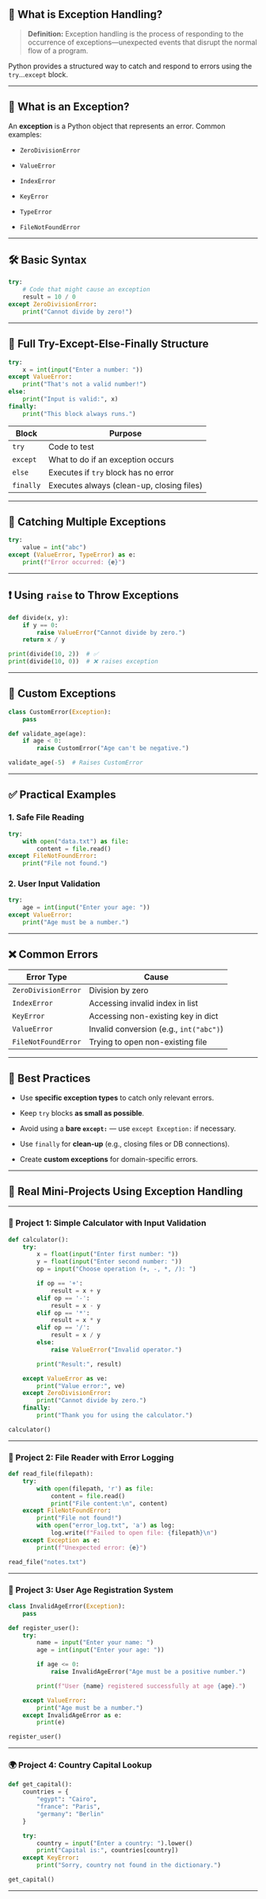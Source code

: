 ## 📘 What is Exception Handling?

> **Definition:** Exception handling is the process of responding to the occurrence of exceptions—unexpected events that disrupt the normal flow of a program.

Python provides a structured way to catch and respond to errors using the `try`...`except` block.

---

## 🚨 What is an Exception?

An **exception** is a Python object that represents an error. Common examples:

- `ZeroDivisionError`
    
- `ValueError`
    
- `IndexError`
    
- `KeyError`
    
- `TypeError`
    
- `FileNotFoundError`
    

---

## 🛠 Basic Syntax

```python
try:
    # Code that might cause an exception
    result = 10 / 0
except ZeroDivisionError:
    print("Cannot divide by zero!")
```

---

## 🔄 Full Try-Except-Else-Finally Structure

```python
try:
    x = int(input("Enter a number: "))
except ValueError:
    print("That's not a valid number!")
else:
    print("Input is valid:", x)
finally:
    print("This block always runs.")
```

|Block|Purpose|
|---|---|
|`try`|Code to test|
|`except`|What to do if an exception occurs|
|`else`|Executes if `try` block has no error|
|`finally`|Executes always (clean-up, closing files)|

---

## 🎯 Catching Multiple Exceptions

```python
try:
    value = int("abc")
except (ValueError, TypeError) as e:
    print(f"Error occurred: {e}")
```

---

## ❗ Using `raise` to Throw Exceptions

```python
def divide(x, y):
    if y == 0:
        raise ValueError("Cannot divide by zero.")
    return x / y

print(divide(10, 2))  # ✅
print(divide(10, 0))  # ❌ raises exception
```

---

## 🧪 Custom Exceptions

```python
class CustomError(Exception):
    pass

def validate_age(age):
    if age < 0:
        raise CustomError("Age can't be negative.")

validate_age(-5)  # Raises CustomError
```

---

## ✅ Practical Examples

### 1. Safe File Reading

```python
try:
    with open("data.txt") as file:
        content = file.read()
except FileNotFoundError:
    print("File not found.")
```

### 2. User Input Validation

```python
try:
    age = int(input("Enter your age: "))
except ValueError:
    print("Age must be a number.")
```

---

## ❌ Common Errors

|Error Type|Cause|
|---|---|
|`ZeroDivisionError`|Division by zero|
|`IndexError`|Accessing invalid index in list|
|`KeyError`|Accessing non-existing key in dict|
|`ValueError`|Invalid conversion (e.g., `int("abc")`)|
|`FileNotFoundError`|Trying to open non-existing file|

---

## 🧠 Best Practices

- Use **specific exception types** to catch only relevant errors.
    
- Keep `try` blocks **as small as possible**.
    
- Avoid using a **bare `except:`** — use `except Exception:` if necessary.
    
- Use `finally` for **clean-up** (e.g., closing files or DB connections).
    
- Create **custom exceptions** for domain-specific errors.
    

---
## 🚧 Real Mini-Projects Using Exception Handling

---

### 🧮 Project 1: Simple Calculator with Input Validation

```python
def calculator():
    try:
        x = float(input("Enter first number: "))
        y = float(input("Enter second number: "))
        op = input("Choose operation (+, -, *, /): ")

        if op == '+':
            result = x + y
        elif op == '-':
            result = x - y
        elif op == '*':
            result = x * y
        elif op == '/':
            result = x / y
        else:
            raise ValueError("Invalid operator.")

        print("Result:", result)

    except ValueError as ve:
        print("Value error:", ve)
    except ZeroDivisionError:
        print("Cannot divide by zero.")
    finally:
        print("Thank you for using the calculator.")

calculator()
```

---

### 📂 Project 2: File Reader with Error Logging

```python
def read_file(filepath):
    try:
        with open(filepath, 'r') as file:
            content = file.read()
            print("File content:\n", content)
    except FileNotFoundError:
        print("File not found!")
        with open("error_log.txt", 'a') as log:
            log.write(f"Failed to open file: {filepath}\n")
    except Exception as e:
        print(f"Unexpected error: {e}")

read_file("notes.txt")
```

---

### 👤 Project 3: User Age Registration System

```python
class InvalidAgeError(Exception):
    pass

def register_user():
    try:
        name = input("Enter your name: ")
        age = int(input("Enter your age: "))

        if age <= 0:
            raise InvalidAgeError("Age must be a positive number.")

        print(f"User {name} registered successfully at age {age}.")

    except ValueError:
        print("Age must be a number.")
    except InvalidAgeError as e:
        print(e)

register_user()
```

---

### 🌍 Project 4: Country Capital Lookup

```python
def get_capital():
    countries = {
        "egypt": "Cairo",
        "france": "Paris",
        "germany": "Berlin"
    }

    try:
        country = input("Enter a country: ").lower()
        print("Capital is:", countries[country])
    except KeyError:
        print("Sorry, country not found in the dictionary.")

get_capital()
```

---
